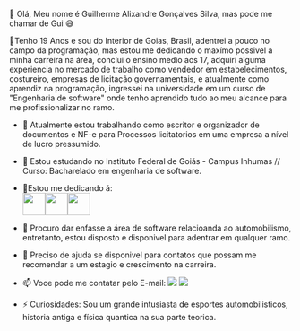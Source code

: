 🔹 Olá, Meu nome é Guilherme Alixandre Gonçalves Silva, mas pode me chamar de Gui 😅

🔹Tenho 19 Anos e sou do Interior de Goias, Brasil, adentrei a pouco no campo da programação, mas estou me dedicando o maxímo possivel a minha carreira na área, conclui o ensino medio aos 17, adquiri alguma experiencia no mercado de trabalho como vendedor em estabelecimentos, costureiro, empresas de licitação governamentais, e atualmente como aprendiz na programação, ingressei na universidade em um curso de "Engenharia de software" onde tenho aprendido tudo ao meu alcance para me profissionalizar no ramo. 

- 🔭 Atualmente estou trabalhando como escritor e organizador de documentos e NF-e para Processos licitatorios em uma empresa a nível de lucro pressumido.
  
- 🌱 Estou estudando no Instituto Federal de Goiás - Campus Inhumas // Curso: Bacharelado em engenharia de software.
  
- 🔹Estou me dedicando á:            
<img src="https://cdn.jsdelivr.net/gh/devicons/devicon/icons/c/c-plain.svg"  width="40" height="40"/><img src="https://cdn.jsdelivr.net/gh/devicons/devicon/icons/pycharm/pycharm-plain-wordmark.svg"  width="40" height="40"/><img src="https://cdn.jsdelivr.net/gh/devicons/devicon/icons/vscode/vscode-original-wordmark.svg"  width="40" height="40"/>
      
- 👯 Procuro dar enfasse a área de software relacioanda ao automobilismo, entretanto, estou disposto e disponivel para adentrar em qualquer ramo.
  
- 🤔 Preciso de ajuda se disponivel para contatos que possam me recomendar a um estagio e crescimento na carreira.
  
- 📫 Voce pode me contatar pelo E-mail: <a href = "mailto:Guilhermealixanre8@gmail.com"><img loading="lazy" src="https://img.shields.io/badge/Gmail-D14836?style=for-the-badge&logo=gmail&logoColor=white" target="_blank"></a> <a href="https://instagram.com/_guilherme_ags_" target="_blank"><img loading="lazy" src="https://img.shields.io/badge/-Instagram-%23E4405F?style=for-the-badge&logo=instagram&logoColor=white" target="_blank"></a>

- ⚡ Curiosidades: Sou um grande intusiasta de esportes automobilisticos, historia antiga e física quantica na sua parte teorica.

